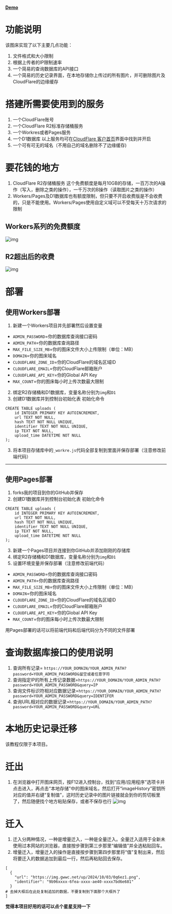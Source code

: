 **[Demo](https://img.gwwc.net)**
# 功能说明

该图床实现了以下主要几点功能：

1.  文件格式和大小限制
2.  根据上传者的IP限制速率
3.  一个简易的查询数据库的API接口
4.  一个简易的历史记录界面，在本地存储你上传过的所有图片，并可删除图片及CloudFlare的边缘缓存

# 搭建所需要使用到的服务

1.  一个CloudFlare账号
2.  一个CloudFlare R2标准存储桶服务
3.  一个Workres或者Pages服务
4.  一个D1数据库 以上服务均可在[CloudFlare 客户首页](https://dash.cloudflare.com/)界面中找到并开启
5.  一个可有可无的域名（不用自己的域名删除不了边缘缓存)

# 要花钱的地方

1.  CloudFlare R2存储桶服务 这个免费额度是每月10GB的存储，一百万次的A操作（写入，删除之类的操作），一千万次的B操作（读取图片之类的操作）
2.  Workers/Pages及D1数据库也有额度限制，但只要不开启收费版是不会收费的，只是不能使用。Workers/Pages使用自定义域可以不受每天十万次请求的限制

## Workers系列的免费额度

![img](https://img.gwwc.net/up/2024/10/05/qs4dmv.png)

## R2超出后的收费

![img](https://img.gwwc.net/up/2024/10/05/5sj643.png)

# 部署

## 使用Workers部署

1.  新建一个Workers项目并先部署然后设置变量

-   `ADMIN_PASSWORD`\=你的数据库查询接口密码
-   `ADMIN_PATH`\=你的数据库查询路径
-   `MAX_FILE_SIZE_MB`\=你的图床文件大小上传限制（单位：MB）
-   `DOMAIN`\=你的图床域名
-   `CLOUDFLARE_ZONE_ID`\=你的CloudFlare的域名区域ID
-   `CLOUDFLARE_EMAIL`\=你的CloudFlare邮箱账户
-   `CLOUDFLARE_API_KEY`\=你的Global API Key
-   `MAX_COUNT`=你的图床每小时上传次数最大限制

2.  绑定R2存储桶和D1数据库，变量名称分别为`img`和`D1`
3.  创建D1数据库并到控制台初始化表 初始化命令

```
CREATE TABLE uploads (
    id INTEGER PRIMARY KEY AUTOINCREMENT,
    url TEXT NOT NULL,
    hash TEXT NOT NULL UNIQUE,
    identifier TEXT NOT NULL UNIQUE,
    ip TEXT NOT NULL,
    upload_time DATETIME NOT NULL
);
```

3.  将本项目存储库中的`_workre.js`代码全部复制到里面并保存部署（注意修改前端代码）

---

## 使用Pages部署

1.  forks我的项目到你的GitHub并保存
2.  创建D1数据库并到控制台初始化表 初始化命令

```
CREATE TABLE uploads (
    id INTEGER PRIMARY KEY AUTOINCREMENT,
    url TEXT NOT NULL,
    hash TEXT NOT NULL UNIQUE,
    identifier TEXT NOT NULL UNIQUE,
    ip TEXT NOT NULL,
    upload_time DATETIME NOT NULL
);
```

3.  新建一个Pages项目并连接到你GitHub并添加刚刚的存储库
4.  绑定R2存储桶和D1数据库，变量名称分别为`img`和`D1`
5.  设置环境变量并保存部署（注意修改前端代码）

-   `ADMIN_PASSWORD`\=你的数据库查询接口密码
-   `ADMIN_PATH`\=你的数据库查询路径
-   `MAX_FILE_SIZE_MB`\=你的图床文件大小上传限制（单位：MB）
-   `DOMAIN`\=你的图床域名
-   `CLOUDFLARE_ZONE_ID`\=你的CloudFlare的域名区域ID
-   `CLOUDFLARE_EMAIL`\=你的CloudFlare邮箱账户
-   `CLOUDFLARE_API_KEY`\=你的Global API Key
-   `MAX_COUNT`=你的图床每小时上传次数最大限制

用Pages部署的话可以将前端代码和后端代码分为不同的文件部署

# 查询数据库接口的使用说明

1.  查询所有记录= `https://YOUR_DOMAIN/YOUR_ADMIN_PATH?password=YOUR_ADMIN_PASSWORD&留空或者任意字符`
2.  查询指定IP的所有上传记录数据=`https://YOUR_DOMAIN/YOUR_ADMIN_PATH?password=YOUR_ADMIN_PASSWORD&query=IP`
3.  查询文件标识符相对应数据记录=`https://YOUR_DOMAIN/YOUR_ADMIN_PATH?password=YOUR_ADMIN_PASSWORD&query=IDENTIFER`
4.  查询URL相对应的数据记录=`https://YOUR_DOMAIN/YOUR_ADMIN_PATH?password=YOUR_ADMIN_PASSWORD&query=URL`

# 本地历史记录迁移

该教程仅限于本项目。

# 迁出

1.  在浏览器中打开图床网页，按F12进入控制台，找到“应用/应用程序”选项卡并点击进入，再点击“本地存储”中的图床域名，然后打开“imageHistory”密钥所对应的值并右键“复制值”，这时历史记录中的图片链接就会到你的剪切板里了，然后随便找个地方粘贴保存，或者不保存也行 ![img](https://img.gwwc.net/up/2024/10/03/0q6ez1.png)

# 迁入

1.  迁入分两种情况，一种是增量迁入，一种是全量迁入。全量迁入适用于全新未使用过本网站的浏览器，直接按步骤到第三步那里“编辑值”并全选粘贴回车。
2.  增量迁入，增量迁入的操作是直接按步骤到第四步那里将“值”复制出来，然后将要迁入的数据追加到最后一行，然后再粘贴回去保存。

```
[
  {
    "url": "https://img.gwwc.net/up/2024/10/03/0q6ez1.png",
    "identifier": "9b96xxxx-6fea-xxxx-ae40-xxxx7bd6e681"
  }
# 去掉大框后在此处复制追加的数据，不要复制到下面那个大框外了
]
```

**觉得本项目好用的话可以点个星星支持一下**
